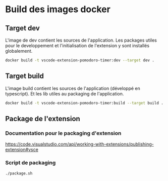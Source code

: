 # Build des images docker

## Target dev
L'image de dev contient les sources de l'application. Les packages utiles pour le developpement et l'initialisation de l'extension 
y sont installés globalement.
``` bash 
docker build -t vscode-extension-pomodoro-timer:dev --target dev .
``` 

## Target build
L'image build contient les sources de l'application (développé en typescript). Et les lib utiles au packaging de l'application. 
``` bash
docker build -t vscode-extension-pomodoro-timer:build --target build .
```

## Package de l'extension
### Documentation pour le packaging d'extension
https://code.visualstudio.com/api/working-with-extensions/publishing-extension#vsce

### Script de packaging
``` bash
./package.sh
```